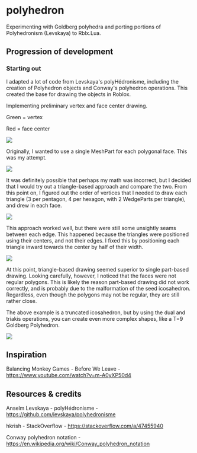 # polyhedron
Experimenting with Goldberg polyhedra and porting portions of Polyhedronism (Levskaya) to Rblx.Lua.

## Progression of development
### Starting out
I adapted a lot of code from Levskaya's polyHédronisme, including the creation of Polyhedron objects and Conway's polyhedron operations. This created the base for drawing the objects in Roblox.

Implementing preliminary vertex and face center drawing.

Green = vertex

Red = face center

![](https://i.imgur.com/o1FHQHp.png)

Originally, I wanted to use a single MeshPart for each polygonal face. This was my attempt.

![](https://i.imgur.com/o7YadTG.png)

It was definitely possible that perhaps my math was incorrect, but I decided that I would try out a triangle-based approach and compare the two. From this point on, I figured out the order of vertices that I needed to draw each triangle (3 per pentagon, 4 per hexagon, with 2 WedgeParts per triangle), and drew in each face.

![](https://i.imgur.com/04qf3gn.png)

This approach worked well, but there were still some unsightly seams between each edge. This happened because the triangles were positioned using their centers, and not their edges. I fixed this by positioning each triangle inward towards the center by half of their width.

![](https://i.imgur.com/khhbHDH.png)

At this point, triangle-based drawing seemed superior to single part-based drawing. Looking carefully, however, I noticed that the faces were not regular polygons. This is likely the reason part-based drawing did not work correctly, and is probably due to the malformation of the seed icosahedron. Regardless, even though the polygons may not be regular, they are still rather close.

The above example is a truncated icosahedron, but by using the dual and triakis operations, you can create even more complex shapes, like a T=9 Goldberg Polyhedron.

![](https://i.imgur.com/vSbeDGl.png)

## Inspiration
Balancing Monkey Games - 
Before We Leave -
https://www.youtube.com/watch?v=m-A0yXP50d4

## Resources & credits
Anselm Levskaya - 
polyHédronisme - 
https://github.com/levskaya/polyhedronisme

hkrish - 
StackOverflow - 
https://stackoverflow.com/a/47455940

Conway polyhedron notation - 
https://en.wikipedia.org/wiki/Conway_polyhedron_notation